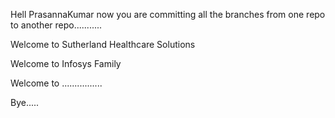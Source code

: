Hell PrasannaKumar now you are committing all the branches from one repo to another repo...........

Welcome to Sutherland Healthcare Solutions

Welcome to Infosys Family

Welcome to ................

Bye.....
